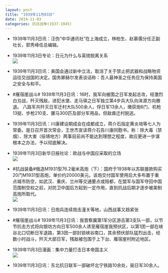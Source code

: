 ```yaml
---
layout: post
title: "1939年11月03日"
date: 2014-11-03
categories: 抗日战争(1937-1945)
---
```


<meta name="referrer" content="no-referrer" />

- 1939年11月3日讯：汪伪“中华通讯社”在上海成立，林柏生、赵慕儒分任正副社长，郭秀峰任总编辑。 

- 1939年11月3日专论：日元为什么与英镑脱离关系 <br/><img src="https://ww2.sinaimg.cn/large/aca367d8jw1ely2rjnjiij20vn13vkca.jpg" />

- 1939年11月3日讯：美国会通过新中立法，取消了关于禁止把武器和战略物资运往交战国的决定。国务卿赫尔发表谈话称：吾人最神圣之任务应为保持美国之安全与和平。 

- #雁宿崖战斗# 1939年11月3日讯：16时，我军向被围之日军发起总攻，经激烈白刃战，歼灭残敌，进犯水堡、走马驿之日军独立第4步兵大队向涞源方向撤退。 八路军共歼灭日军迁村大队500余人，俘日军13余人，缴获炮6门、机枪13挺、步枪210支、骡马300匹及部分军用品，但敌酋迁村脱逃。 

- 1939年11月3日讯：川康建设期成会在成都成立，蒋介石指定黄炎培等七人为常委。是日召开首次常会，王世杰宣读蒋介石告川康同胞书，称：除大毒（禁烟）、除大害（绥靖地方）两事目前尚不能达到理想之程度，故应更进一步谋根本之办法，予以彻底解决。 

- 1939年11月3日新华日报社论：欧战与中国应采取的立场 <br/><img src="https://ww3.sinaimg.cn/large/aca367d8jw1elxn60pz28j21100hj7ai.jpg" />

- #抗战装备#俄造M1931型76.2毫米高炮（下）：国府于1938年以苏联援款购买20门M1931型高炮，单价约20000美元。该炮交付国军使用后大多布置于重点城市防空，如武汉、重庆、兰州等交通要点或陪都，在盟军与国军夺回中国范围制空权之前，对防卫中国后方起到一定作用，直到抗战后期才逐步被美制高炮所取代。 <br/><img src="https://ww1.sinaimg.cn/large/aca367d8jw1elxkv4quljj20d20o2dln.jpg" />

- 1939年11月3日讯：日炮兵连续炮击潼关等地，山西战事又趋紧张 

- #雁宿崖战斗# 1939年11月3日讯：我晋察冀第1军分区游击第3支队一部，以节节抗击方式将向银坊方向日军500余人诱至雁宿崖我预伏区，以第1团一部在峡谷北口切断日军退路，第3团一部封锁峡谷南口，其余预伏部队猛烈出击，经数小时战斗，歼灭大部日军，残敌被包围于上下台、雁宿崖村附近地区。 

- 1939年11月3日漫画：集中力量打击日本帝国主义 <br/><img src="https://ww2.sinaimg.cn/large/aca367d8jw1elxg7vlrnyj20er0eu0u0.jpg" />

- 1939年11月3日讯：东北抗日联军一部破坏北宁铁路10余处，毙日军30余人。 

